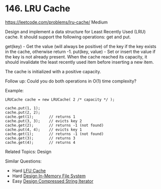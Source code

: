 # 146. LRU Cache
<https://leetcode.com/problems/lru-cache/>
Medium

Design and implement a data structure for Least Recently Used (LRU) cache. It should support the following operations: get and put.

get(key) - Get the value (will always be positive) of the key if the key exists in the cache, otherwise return -1.
put(key, value) - Set or insert the value if the key is not already present. When the cache reached its capacity, it should invalidate the least recently used item before inserting a new item.

The cache is initialized with a positive capacity.

Follow up:
Could you do both operations in O(1) time complexity?

Example:

    LRUCache cache = new LRUCache( 2 /* capacity */ );

    cache.put(1, 1);
    cache.put(2, 2);
    cache.get(1);       // returns 1
    cache.put(3, 3);    // evicts key 2
    cache.get(2);       // returns -1 (not found)
    cache.put(4, 4);    // evicts key 1
    cache.get(1);       // returns -1 (not found)
    cache.get(3);       // returns 3
    cache.get(4);       // returns 4

Related Topics: Design

Similar Questions: 
* Hard [LFU Cache](https://leetcode.com/problems/lfu-cache/)
* Hard [Design In-Memory File System](https://leetcode.com/problems/design-in-memory-file-system/)
* Easy [Design Compressed String Iterator](https://leetcode.com/problems/design-compressed-string-iterator/)

